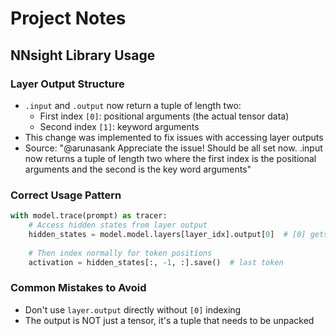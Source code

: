 # Project Notes

## NNsight Library Usage

### Layer Output Structure
- `.input` and `.output` now return a tuple of length two:
  - First index `[0]`: positional arguments (the actual tensor data)
  - Second index `[1]`: keyword arguments
- This change was implemented to fix issues with accessing layer outputs
- Source: "@arunasank Appreciate the issue! Should be all set now. .input now returns a tuple of length two where the first index is the positional arguments and the second is the key word arguments"

### Correct Usage Pattern
```python
with model.trace(prompt) as tracer:
    # Access hidden states from layer output
    hidden_states = model.model.layers[layer_idx].output[0]  # [0] gets positional args
    
    # Then index normally for token positions
    activation = hidden_states[:, -1, :].save()  # last token
```

### Common Mistakes to Avoid
- Don't use `layer.output` directly without `[0]` indexing
- The output is NOT just a tensor, it's a tuple that needs to be unpacked